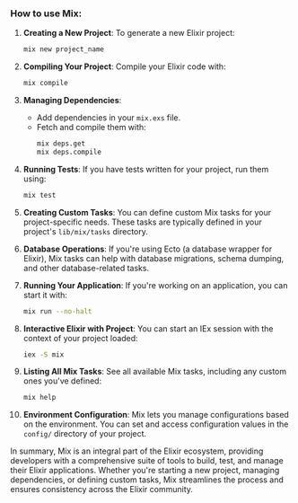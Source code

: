 ### How to use Mix:

1. **Creating a New Project**: 
   To generate a new Elixir project:
   ```bash
   mix new project_name
   ```

2. **Compiling Your Project**:
   Compile your Elixir code with:
   ```bash
   mix compile
   ```

3. **Managing Dependencies**:
   - Add dependencies in your `mix.exs` file.
   - Fetch and compile them with:
     ```bash
     mix deps.get
     mix deps.compile
     ```

4. **Running Tests**:
   If you have tests written for your project, run them using:
   ```bash
   mix test
   ```

5. **Creating Custom Tasks**:
   You can define custom Mix tasks for your project-specific needs. These tasks are typically defined in your project's `lib/mix/tasks` directory.

6. **Database Operations**:
   If you're using Ecto (a database wrapper for Elixir), Mix tasks can help with database migrations, schema dumping, and other database-related tasks.

7. **Running Your Application**:
   If you're working on an application, you can start it with:
   ```bash
   mix run --no-halt
   ```

8. **Interactive Elixir with Project**:
   You can start an IEx session with the context of your project loaded:
   ```bash
   iex -S mix
   ```

9. **Listing All Mix Tasks**:
   See all available Mix tasks, including any custom ones you've defined:
   ```bash
   mix help
   ```

10. **Environment Configuration**:
   Mix lets you manage configurations based on the environment. You can set and access configuration values in the `config/` directory of your project.

In summary, Mix is an integral part of the Elixir ecosystem, providing developers with a comprehensive suite of tools to build, test, and manage their Elixir applications. Whether you're starting a new project, managing dependencies, or defining custom tasks, Mix streamlines the process and ensures consistency across the Elixir community.